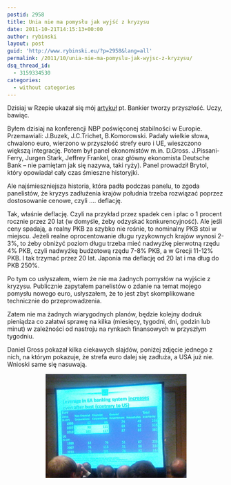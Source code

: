```yaml
---
postid: 2958
title: Unia nie ma pomysłu jak wyjść z kryzysu
date: 2011-10-21T14:15:13+00:00
author: rybinski
layout: post
guid: 'http://www.rybinski.eu/?p=2958&lang=all'
permalink: /2011/10/unia-nie-ma-pomyslu-jak-wyjsc-z-kryzysu/
dsq_thread_id:
  - 3159334530
categories:
  - without categories
---
```

Dzisiaj w Rzepie ukazał się mój [artykuł](http://www.ekonomia24.pl/artykul/706250,737202-Bankier-tworzy-przyszlosc.html) pt. Bankier tworzy przyszłość. Uczy, bawiąc.

Byłem dzisiaj na konferencji NBP poświęconej stabilności w Europie. Przemawiali: J.Buzek, J.C.Trichet, B.Komorowski. Padały wielkie słowa, chwalono euro, wierzono w przyszłość strefy euro i UE, wieszczono większą integrację. Potem był panel ekonomistów m.in. D.Gross. J.Pissani-Ferry, Jurgen Stark, Jeffrey Frankel, oraz główny ekonomista Deutsche Bank – nie pamiętam jak się nazywa, taki ryży). Panel prowadził Brytol, który opowiadał cały czas śmieszne historyjki.

Ale najśmieszniejsza historia, która padła podczas panelu, to zgoda panelistów, że kryzys zadłużenia krajów południa trzeba rozwiązać poprzez dostosowanie cenowe, czyli …. deflację.

Tak, właśnie deflację. Czyli na przykład przez spadek cen i płac o 1 procent rocznie przez 20 lat (w domyśle, żeby odzyskać konkurencyjność). Ale jeśli ceny spadają, a realny PKB za szybko nie rośnie, to nominalny PKB stoi w miejscu. Jeżeli realne oprocentowanie długu ryzykownych krajów wynosi 2-3%, to żeby obniżyć poziom długu trzeba mieć nadwyżkę pierwotną rzędu 4% PKB, czyli nadwyżkę budżetową rzędu 7-8% PKB, a w Grecji 11-12% PKB. I tak trzymać przez 20 lat. Japonia ma deflację od 20 lat i ma dług do PKB 250%.

Po tym co usłyszałem, wiem że nie ma żadnych pomysłów na wyjście z kryzysu. Publicznie zapytałem panelistów o zdanie na temat mojego pomysłu nowego euro, usłyszałem, że to jest zbyt skomplikowane technicznie do przeprowadzenia.

Zatem nie ma żadnych wiarygodnych planów, będzie kolejny dodruk pieniądza co załatwi sprawę na kilka (miesięcy, tygodni, dni, godzin lub minut) w zależności od nastroju na rynkach finansowych w przyszłym tygodniu.

Daniel Gross pokazał kilka ciekawych slajdów, poniżej zdjęcie jednego z nich, na którym pokazuje, że strefa euro dalej się zadłuża, a USA już nie. Wnioski same się nasuwają.

<p style="text-align: center;">
  <img class="size-full wp-image-2960  aligncenter" title="EU_leverage_2" src="/uploads/EU_leverage_21.png" alt="EU_leverage_2" width="327" height="241" />
</p>
